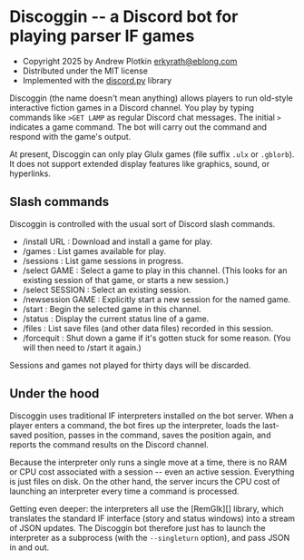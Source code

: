 # Discoggin -- a Discord bot for playing parser IF games

- Copyright 2025 by Andrew Plotkin <erkyrath@eblong.com>
- Distributed under the MIT license
- Implemented with the [discord.py][] library

[discord.py]: https://github.com/Rapptz/discord.py/

Discoggin (the name doesn't mean anything) allows players to run old-style interactive fiction games in a Discord channel. You play by typing commands like `>GET LAMP` as regular Discord chat messages. The initial `>` indicates a game command. The bot will carry out the command and respond with the game's output.

At present, Discoggin can only play Glulx games (file suffix `.ulx` or `.gblorb`). It does not support extended display features like graphics, sound, or hyperlinks.

## Slash commands

Discoggin is controlled with the usual sort of Discord slash commands.

- /install URL : Download and install a game for play.
- /games : List games available for play.
- /sessions : List game sessions in progress.
- /select GAME : Select a game to play in this channel. (This looks for an existing session of that game, or starts a new session.)
- /select SESSION : Select an existing session.
- /newsession GAME : Explicitly start a new session for the named game.
- /start : Begin the selected game in this channel.
- /status : Display the current status line of a game.
- /files : List save files (and other data files) recorded in this session.
- /forcequit : Shut down a game if it's gotten stuck for some reason. (You will then need to /start it again.)

Sessions and games not played for thirty days will be discarded.

## Under the hood

Discoggin uses traditional IF interpreters installed on the bot server. When a player enters a command, the bot fires up the interpreter, loads the last-saved position, passes in the command, saves the position again, and reports the command results on the Discord channel.

Because the interpreter only runs a single move at a time, there is no RAM or CPU cost associated with a session -- even an active session. Everything is just files on disk. On the other hand, the server incurs the CPU cost of launching an interpreter every time a command is processed.

Getting even deeper: the interpreters all use the [RemGlk][] library, which translates the standard IF interface (story and status windows) into a stream of JSON updates. The Discoggin bot therefore just has to launch the interpreter as a subprocess (with the `--singleturn` option), and pass JSON in and out.


